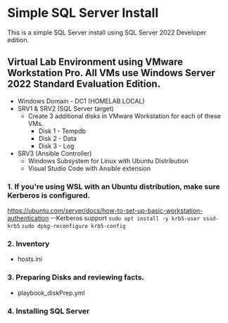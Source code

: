 # Simple SQL Server Install
This is a simple SQL Server install using SQL Server 2022 Developer edition.

## Virtual Lab Environment using VMware Workstation Pro.  All VMs use Windows Server 2022 Standard Evaluation Edition.
- Windows Domain - DC1 (HOMELAB.LOCAL)
- SRV1 & SRV2 (SQL Server target)
  - Create 3 additional disks in VMware Workstation for each of these VMs.
    - Disk 1 - Tempdb
    - Disk 2 - Data
    - Disk 3 - Log
- SRV3 (Ansible Controller)
  - Windows Subsystem for Linux with Ubuntu Distribution
  - Visual Studio Code with Ansible extension

### 1. If you're using WSL with an Ubuntu distribution, make sure Kerberos is configured.  

https://ubuntu.com/server/docs/how-to-set-up-basic-workstation-authentication
--Kerberos support
`
sudo apt install -y krb5-user sssd-krb5
`
`
sudo dpkg-reconfigure krb5-config
`

### 2. Inventory
- hosts.ini

### 3. Preparing Disks and reviewing facts.
- playbook_diskPrep.yml


### 4. Installing SQL Server 